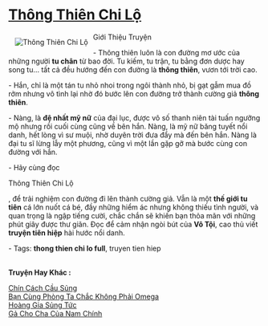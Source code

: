 <a href="https://utruyen.com/thong-thien-chi-lo/340/" title="Thông Thiên Chi Lộ"><h1>Thông Thiên Chi Lộ</h1></a><div style="display:table"><img align="right" style="float: left; padding: 10px;" src="https://utruyen.com/images/story/200x260/thong-thien-chi-lo.jpg" alt="Thông Thiên Chi Lộ">Giới Thiệu Truyện<p></p> - Thông thiên luôn là con đường mơ ước của những người <strong>tu chân</strong> từ bao đời. Tu kiếm, tu trận, tu bằng đơn dược hay song tu… tất cả đều hướng đến con đường là <strong>thông thiên</strong>, vươn tới trời cao.<p></p> - Hắn, chỉ là một tán tu nhỏ nhoi trong ngôi thành nhỏ, bị gạt gẫm mua đồ rởm nhưng vô tình lại nhờ đó bước lên con đường trở thành cường giả <strong>thông thiên</strong>.<p></p> - Nàng, là <strong>đệ nhất mỹ nữ</strong> của đại lục, được vô số thanh niên tài tuấn ngưỡng mộ nhưng rồi cuối cùng cũng về bên hắn. Nàng, là mỹ nữ băng tuyết nổi danh, hết lòng vì sư muội, nhờ duyên trời đưa đẩy mà đến bên hắn. Nàng là đại tu sĩ lừng lẫy một phương, cũng vì một lần gặp gỡ mà bước cùng con đường với hắn.<p></p> - Hãy cùng đọc <p></p>Thông Thiên Chi Lộ<p></p>, để trải nghiệm con đường đi lên thành cường giả. Vẫn là một <strong>thế giới tu tiên</strong> cá lớn nuốt cá bé, đầy những hiểm ác nhưng không thiếu tình người, và quan trọng là ngập tiếng cười, chắc chắn sẽ khiến bạn thỏa mãn với những phút giây được thư giãn. Đọc để cảm nhận ngòi bút của <strong>Vô Tội</strong>, cao thủ viết <strong>truyện tiên hiệp</strong> hài hước nổi danh.<p></p> - Tags: <strong>thong thien chi lo full</strong>, truyen tien hiep</div><p><br><b>Truyện Hay Khác :</b></p><a href="https://utruyen.com/chin-cach-cau-sung/21847/" alt="Chín Cách Cầu Sủng">Chín Cách Cầu Sủng</a><br/><a href="https://dammy2019.blogspot.com/2019/11/ban-cung-phong-ta-chac-khong-phai-omega.html" alt="Bạn Cùng Phòng Ta Chắc Không Phải Omega">Bạn Cùng Phòng Ta Chắc Không Phải Omega</a><br/><a href="https://github.com/quanluxury/ngontinhhot/tree/master/truyenhay/17333/" alt="Hoàng Gia Sủng Tức">Hoàng Gia Sủng Tức</a><br/><a href="https://github.com/quanluxury/truyenhot/tree/master/truyenhay/18998/" alt="Gả Cho Cha Của Nam Chính">Gả Cho Cha Của Nam Chính</a><br/>